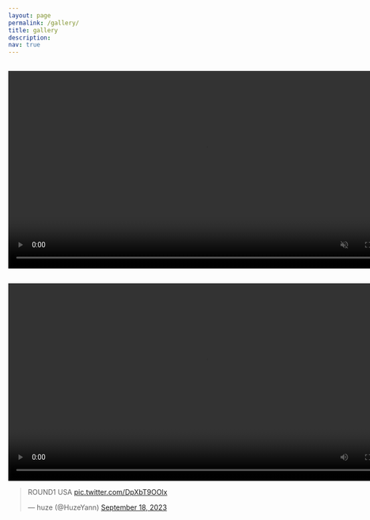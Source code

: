 ```yaml
---
layout: page
permalink: /gallery/
title: gallery
description: 
nav: true
---
```


<!-- <div>
<blockquote class="twitter-tweet" data-media-max-width="560"><p lang="ja" dir="ltr">天楽 <a href="https://t.co/HmCfZ90G0X">pic.twitter.com/HmCfZ90G0X</a></p>&mdash; huze (@HuzeYann) <a href="https://twitter.com/HuzeYann/status/1731538053867442298?ref_src=twsrc%5Etfw">December 4, 2023</a></blockquote> <script async src="https://platform.twitter.com/widgets.js" charset="utf-8"></script> 
</div> -->
<div style="margin-top:30px;">
<video width="800" controls muted autoplay loop>
  <source src="/assets/videos/sugerrush_x265.mp4" type="video/mp4">
</video>
</div>

<div style="margin-top:30px;">
<video width="800" controls>
  <source src="/assets/videos/akatsukiyoru_x265.mp4" type="video/mp4">
</video>
</div>

<div>
<blockquote class="twitter-tweet" data-media-max-width="560"><p lang="en" dir="ltr">ROUND1 USA <a href="https://t.co/DpXbT9OOlx">pic.twitter.com/DpXbT9OOlx</a></p>&mdash; huze (@HuzeYann) <a href="https://twitter.com/HuzeYann/status/1703628380778664323?ref_src=twsrc%5Etfw">September 18, 2023</a></blockquote> <script async src="https://platform.twitter.com/widgets.js" charset="utf-8"></script> 
</div>

<!-- <div>
<blockquote class="twitter-tweet"><p lang="ja" dir="ltr">もっと練習して、いつかバンドでやりたい<br><br>地球最後の告白を - kemu / MORE MORE JUMP！ × 巡音ルカ <a href="https://t.co/hl7NIbjYB9">pic.twitter.com/hl7NIbjYB9</a></p>&mdash; huze (@HuzeYann) <a href="https://twitter.com/HuzeYann/status/1703197259842695313?ref_src=twsrc%5Etfw">September 17, 2023</a></blockquote> <script async src="https://platform.twitter.com/widgets.js" charset="utf-8"></script> 
</div> -->

